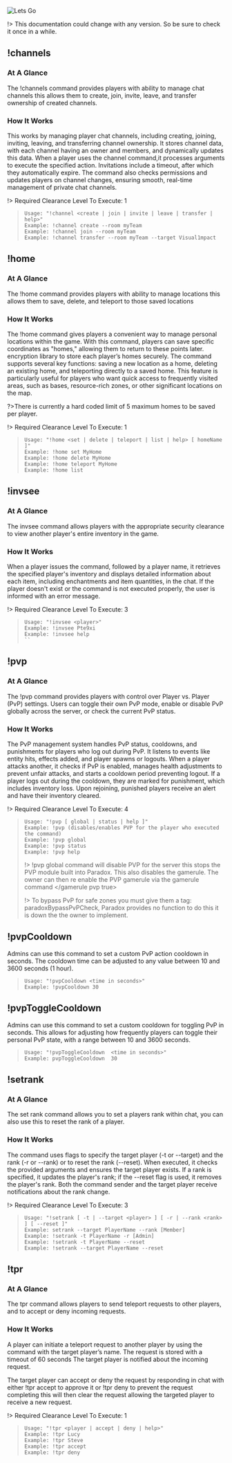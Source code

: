 <img src="Media\paradox-header.png" alt="Lets Go"> </img>

!> This documentation could change with any version. So be sure to check it once in a while.

## !channels

### At A Glance

The !channels command provides players with ability to manage chat channels this allows them to create, join, invite, leave, and transfer ownership of created channels.

### How It Works

This works by managing player chat channels, including creating, joining, inviting, leaving, and transferring channel ownership. It stores channel data, with each channel having an owner and members, and dynamically updates this data. When a player uses the channel command,it processes arguments to execute the specified action. Invitations include a timeout, after which they automatically expire. The command also checks permissions and updates players on channel changes, ensuring smooth, real-time management of private chat channels.

!> Required Clearance Level To Execute: 1

> ```
> Usage: "!channel <create | join | invite | leave | transfer | help>"
> Example: !channel create --room myTeam
> Example: !channel join --room myTeam
> Example: !channel transfer --room myTeam --target Visual1mpact
> ```

## !home

### At A Glance

The !home command provides players with ability to manage locations this allows them to save, delete, and teleport to those saved locations

### How It Works

The !home command gives players a convenient way to manage personal locations within the game. With this command, players can save specific coordinates as "homes," allowing them to return to these points later. encryption library to store each player’s homes securely. The command supports several key functions: saving a new location as a home, deleting an existing home, and teleporting directly to a saved home. This feature is particularly useful for players who want quick access to frequently visited areas, such as bases, resource-rich zones, or other significant locations on the map.

?>There is currently a hard coded limit of 5 maximum homes to be saved per player.

!> Required Clearance Level To Execute: 1

> ```
> Usage: "!home <set | delete | teleport | list | help> [ homeName ]"
> Example: !home set MyHome
> Example: !home delete MyHome
> Example: !home teleport MyHome
> Example: !home list
> ```

## !invsee

### At A Glance
The invsee command allows players with the appropriate security clearance to view another player's entire inventory in the game. 

### How It Works
When a player issues the command, followed by a player name, it retrieves the specified player's inventory and displays detailed information about each item, including enchantments and item quantities, in the chat. If the player doesn't exist or the command is not executed properly, the user is informed with an error message. 

!> Required Clearance Level To Execute: 3

> ```
> Usage: "!invsee <player>"
> Example: !invsee Pte9xi
> Example: !invsee help
> ``

## !pvp

### At A Glance

The !pvp command provides players with control over Player vs. Player (PvP) settings. Users can toggle their own PvP mode, enable or disable PvP globally across the server, or check the current PvP status.

### How It Works

The PvP management system handles PvP status, cooldowns, and punishments for players who log out during PvP. It listens to events like entity hits, effects added, and player spawns or logouts. When a player attacks another, it checks if PvP is enabled, manages health adjustments to prevent unfair attacks, and starts a cooldown period preventing logout. If a player logs out during the cooldown, they are marked for punishment, which includes inventory loss. Upon rejoining, punished players receive an alert and have their inventory cleared.

!> Required Clearance Level To Execute: 4

> ```
> Usage: "!pvp [ global | status | help ]"
> Example: !pvp (disables/enables PVP for the player who executed the command)
> Example: !pvp global
> Example: !pvp status
> Example: !pvp help
> ```
> !> !pvp global command will disable PVP for the server this stops the PVP module built into Paradox. This also disables the gamerule. The owner can then re enable the PVP gamerule via the gamerule command </gamerule pvp true>
>
> !> To bypass PvP for safe zones you must give them a tag: paradoxBypassPvPCheck, Paradox provides no function to do this it is down the the owner to implement.
>
>
## !pvpCooldown
Admins can use this command to set a custom PvP action cooldown in seconds. The cooldown time can be adjusted to any value between 10 and 3600 seconds (1 hour).

> ```
> Usage: "!pvpCooldown <time in seconds>"
> Example: !pvpCooldown 30
> ```

## !pvpToggleCooldown 
Admins can use this command to set a custom cooldown for toggling PvP in seconds. This allows for adjusting how frequently players can toggle their personal PvP state, with a range between 10 and 3600 seconds.

> ```
> Usage: "!pvpToggleCooldown  <time in seconds>"
> Example: pvpToggleCooldown  30
> ```

## !setrank

### At A Glance
 The set rank command allows you to set a players rank within chat, you can also use this to reset the rank of a player.

### How It Works
The command uses flags to specify the target player (-t or --target) and the rank (-r or --rank) or to reset the rank (--reset). When executed, it checks the provided arguments and ensures the target player exists. If a rank is specified, it updates the player's rank; if the --reset flag is used, it removes the player's rank. Both the command sender and the target player receive notifications about the rank change. 

!> Required Clearance Level To Execute: 3

> ```
> Usage: "!setrank [ -t | --target <player> ] [ -r | --rank <rank> ] [ --reset ]"
> Example: setrank --target PlayerName --rank [Member]
> Example: !setrank -t PlayerName -r [Admin]
> Example: !setrank -t PlayerName --reset
> Example: !setrank --target PlayerName --reset
> ```

## !tpr

### At A Glance

The tpr command allows players to send teleport requests to other players, and to accept or deny incoming requests.

### How It Works
A player can initiate a teleport request to another player by using the command with the target player’s name. The request is stored with a timeout of 60 seconds The target player is notified about the incoming request.

The target player can accept or deny the request by responding in chat with either !tpr accept to approve it or !tpr deny to prevent the request completing this will then clear the request allowing the targeted player to receive a new request.

!> Required Clearance Level To Execute: 1

> ```
> Usage: "!tpr <player | accept | deny | help>"
> Example: !tpr Lucy
> Example: !tpr Steve
> Example: !tpr accept
> Example: !tpr deny
> ```



